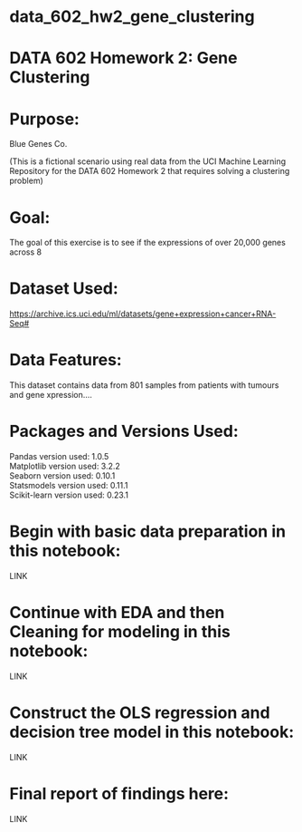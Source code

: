 # data_602_hw2_gene_clustering
# DATA 602 Homework 2: Gene Clustering

<h1>Purpose:</h1>

Blue Genes Co. 

(This is a fictional scenario using real data from the UCI Machine Learning Repository for the DATA 602 Homework 2 that requires solving a clustering problem)

<h1>Goal:</h1>

The goal of this exercise is to see if the expressions of over 20,000 genes across 8 

<h1>Dataset Used:</h1>

https://archive.ics.uci.edu/ml/datasets/gene+expression+cancer+RNA-Seq#

<h1>Data Features:</h1>

This dataset contains data from 801 samples from patients with tumours and gene xpression....

<h1>Packages and Versions Used:</h1>

Pandas version used: 1.0.5
<br>Matplotlib version used: 3.2.2
<br>Seaborn version used: 0.10.1
<br>Statsmodels version used: 0.11.1
<br>Scikit-learn version used: 0.23.1

<h1>Begin with basic data preparation in this notebook:</h1>

LINK

<h1>Continue with EDA and then Cleaning for modeling in this notebook:</h1>

LINK

<h1>Construct the OLS regression and decision tree model in this notebook:</h1>

LINK

<h1>Final report of findings here:</h1>

LINK
